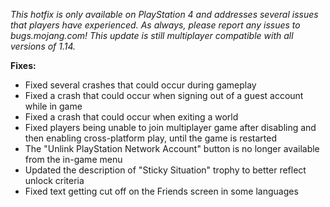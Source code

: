*This hotfix is only available on PlayStation 4 and addresses several issues that players have experienced. As always, please report any issues to bugs.mojang.com! This update is still multiplayer compatible with all versions of 1.14.*

**Fixes:**

  *  Fixed several crashes that could occur during gameplay
  *  Fixed a crash that could occur when signing out of a guest account while in game
  *  Fixed a crash that could occur when exiting a world
  *  Fixed players being unable to join multiplayer game after disabling and then enabling cross-platform play, until the game is restarted
  *  The "Unlink PlayStation Network Account" button is no longer available from the in-game menu
  *  Updated the description of "Sticky Situation" trophy to better reflect unlock criteria
  *  Fixed text getting cut off on the Friends screen in some languages
